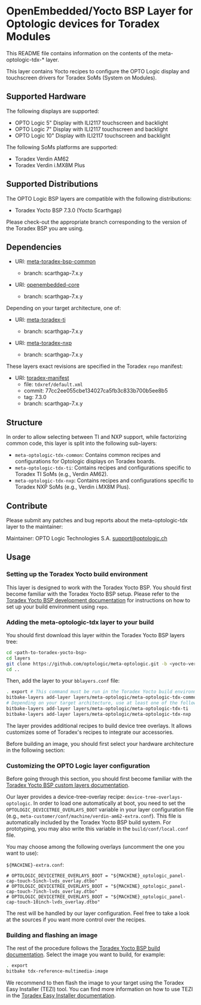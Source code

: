 # OpenEmbedded/Yocto BSP Layer for Optologic devices for Toradex Modules

This README file contains information on the contents of the meta-optologic-tdx-* layer.

This layer contains Yocto recipes to configure the OPTO Logic display and touchscreen drivers for Toradex SoMs (System
on Modules).

## Supported Hardware

The following displays are supported:
 - OPTO Logic 5" Display with ILI2117 touchscreen and backlight
 - OPTO Logic 7" Display with ILI2117 touchscreen and backlight
 - OPTO Logic 10" Display with ILI2117 touchscreen and backlight

The following SoMs platforms are supported:
 - Toradex Verdin AM62
 - Toradex Verdin i.MX8M Plus

## Supported Distributions

The OPTO Logic BSP layers are compatible with the following distributions:
 - Toradex Yocto BSP 7.3.0 (Yocto Scarthgap)

Please check-out the appropriate branch corresponding to the version of the Toradex BSP you are using.

## Dependencies

  - URI: [meta-toradex-bsp-common](https://git.toradex.com/meta-toradex-bsp-common.git)
    - branch: scarthgap-7.x.y

  - URI: [openembedded-core](https://git.openembedded.org/openembedded-core)
    - branch: scarthgap-7.x.y

Depending on your target architecture, one of:

  - URI: [meta-toradex-ti](https://git.toradex.com/meta-toradex-ti.git)
    - branch: scarthgap-7.x.y

  - URI: [meta-toradex-nxp](https://git.toradex.com/meta-toradex-nxp.git)
    - branch: scarthgap-7.x.y

These layers exact revisions are specified in the Toradex `repo` manifest:

  - URI: [toradex-manifest](https://git.toradex.com/toradex-manifest.git)
    - file: `tdxref/default.xml`
    - commit: 77cc2ee055cbe134027ca5fb3c833b700b5ee8b5
    - tag: 7.3.0
    - branch: scarthgap-7.x.y

## Structure

In order to allow selecting between TI and NXP support, while factorizing common
code, this layer is split into the following sub-layers:

- `meta-optologic-tdx-common`: Contains common recipes and configurations for Optologic displays on Toradex boards.
- `meta-optologic-tdx-ti`: Contains recipes and configurations specific to Toradex TI SoMs (e.g., Verdin AM62).
- `meta-optologic-tdx-nxp`: Contains recipes and configurations specific to Toradex NXP SoMs (e.g., Verdin i.MX8M Plus).

## Contribute

Please submit any patches and bug reports about the meta-optologic-tdx layer to the maintainer:

Maintainer: OPTO Logic Technologies S.A. <support@optologic.ch>

## Usage

### Setting up the Toradex Yocto build environment

This layer is designed to work with the Toradex Yocto BSP. You should first become familiar with the Toradex Yocto BSP
setup. Please refer to the [Toradex Yocto BSP development
documentation](https://developer.toradex.com/linux-bsp/os-development/build-yocto/yocto-project/) for instructions on
how to set up your build environment using `repo`.

### Adding the meta-optologic-tdx layer to your build

You should first download this layer within the Toradex Yocto BSP layers tree:

```bash
cd <path-to-toradex-yocto-bsp>
cd layers
git clone https://github.com/optologic/meta-optologic.git -b <yocto-version>
cd ..
```

Then, add the layer to your `bblayers.conf` file:

```bash
. export # This command must be run in the Toradex Yocto build environment
bitbake-layers add-layer layers/meta-optologic/meta-optologic-tdx-common
# Depending on your target architecture, use at least one of the following:
bitbake-layers add-layer layers/meta-optologic/meta-optologic-tdx-ti
bitbake-layers add-layer layers/meta-optologic/meta-optologic-tdx-nxp
```

The layer provides additional recipes to build device tree overlays. It allows customizes some of Toradex's recipes to
integrate our accessories.

Before building an image, you should first select your hardware architecture in the following section:

### Customizing the OPTO Logic layer configuration

Before going through this section, you should first become familiar with the [Toradex Yocto BSP custom layers
documentation](https://developer.toradex.com/linux-bsp/os-development/build-yocto/custom-meta-layers-recipes-and-images-in-yocto-project-hello-world-examples).

Our layer provides a device-tree-overlay recipe: `device-tree-overlays-optologic`. In order to load one automatically at
boot, you need to set the `OPTOLOGIC_DEVICETREE_OVERLAYS_BOOT` variable in your layer configuration file (e.g.,
`meta-customer/conf/machine/verdin-am62-extra.conf`). This file is automatically included by the Toradex Yocto BSP build
system. For prototyping, you may also write this variable in the `build/conf/local.conf` file.

You may choose among the following overlays (uncomment the one you want to use):

`${MACHINE}-extra.conf`:

```bitbake
# OPTOLOGIC_DEVICETREE_OVERLAYS_BOOT = "${MACHINE}_optologic_panel-cap-touch-5inch-lvds_overlay.dtbo"
# OPTOLOGIC_DEVICETREE_OVERLAYS_BOOT = "${MACHINE}_optologic_panel-cap-touch-7inch-lvds_overlay.dtbo"
# OPTOLOGIC_DEVICETREE_OVERLAYS_BOOT = "${MACHINE}_optologic_panel-cap-touch-10inch-lvds_overlay.dtbo"
```

The rest will be handled by our layer configuration. Feel free to take a look at the sources if you want more control
over the recipes.

### Building and flashing an image

The rest of the procedure follows the [Toradex Yocto BSP build
documentation](https://developer.toradex.com/linux-bsp/os-development/build-yocto/build-a-reference-image-with-yocto-projectopenembedded#build-the-image).
Select the image you want to build, for example:

```bash
. export
bitbake tdx-reference-multimedia-image
```

We recommend to then flash the image to your target using the Toradex Easy Installer (TEZI) tool. You can find more
information on how to use TEZI in the [Toradex Easy Installer
documentation](https://developer.toradex.com/easy-installer/toradex-easy-installer/flashing-new-image-using-tezi#install-os-images).
